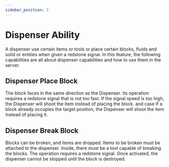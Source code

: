```yaml
---
sidebar_position: 3
---
```


# Dispenser Ability
A dispenser use certain items or tools or place certain blocks, fluids and solid or entities when given a redstone signal.
In this feature, the following capabilities are all about dispenser capabilities and how to use them in the server.

## Dispenser Place Block

The block faces in the same direction as the Dispenser. Its operation requires a redstone signal that is not too fast. If the signal speed is too high, the Dispenser will shoot the item instead of placing the block.
and case If a block already occupies the target position, the Dispenser will shoot the item instead of placing it.

## Dispenser Break Block

Blocks can be broken, and items are dropped. Items to be broken must be attached to the dispenser. Inside, there must be a tool capable of breaking the blocks. The operation requires a redstone signal. Once activated, the dispenser cannot be stopped until the block is destroyed.